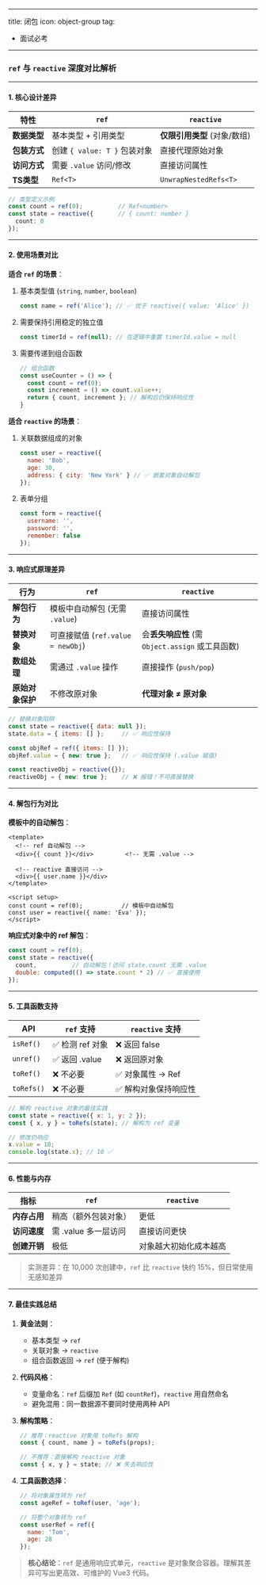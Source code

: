 
---
title: 闭包
icon: object-group
tag:
  - 面试必考
---

### `ref` 与 `reactive` 深度对比解析  

---

#### 1. **核心设计差异**  
| **特性**         | `ref`                          | `reactive`                     |
|------------------|--------------------------------|--------------------------------|
| **数据类型**     | 基本类型 + 引用类型            | **仅限引用类型** (对象/数组)   |
| **包装方式**     | 创建 `{ value: T }` 包装对象   | 直接代理原始对象               |
| **访问方式**     | 需要 `.value` 访问/修改        | 直接访问属性                   |
| **TS类型**       | `Ref<T>`                       | `UnwrapNestedRefs<T>`          |

```typescript
// 类型定义示例
const count = ref(0);          // Ref<number>
const state = reactive({       // { count: number }
  count: 0
});
```

---

#### 2. **使用场景对比**  
**适合 `ref` 的场景**：  
1. 基本类型值 (`string`, `number`, `boolean`)  
   ```javascript
   const name = ref('Alice'); // ✅ 优于 reactive({ value: 'Alice' })
   ```
2. 需要保持引用稳定的独立值  
   ```javascript
   const timerId = ref(null); // 在逻辑中重置 timerId.value = null
   ```
3. 需要传递到组合函数  
   ```javascript
   // 组合函数
   const useCounter = () => {
     const count = ref(0);
     const increment = () => count.value++;
     return { count, increment }; // 解构后仍保持响应性
   }
   ```

**适合 `reactive` 的场景**：  
1. 关联数据组成的对象  
   ```javascript
   const user = reactive({
     name: 'Bob',
     age: 30,
     address: { city: 'New York' } // ✅ 嵌套对象自动解包
   });
   ```
2. 表单分组  
   ```javascript
   const form = reactive({
     username: '',
     password: '',
     remember: false
   });
   ```

---

#### 3. **响应式原理差异**  
| **行为**               | `ref`                                  | `reactive`                          |
|------------------------|----------------------------------------|-------------------------------------|
| **解包行为**           | 模板中自动解包 (无需 `.value`)         | 直接访问属性                        |
| **替换对象**           | 可直接赋值 (`ref.value = newObj`)      | 会**丢失响应性** (需 `Object.assign` 或工具函数) |
| **数组处理**           | 需通过 `.value` 操作                   | 直接操作 (`push/pop`)               |
| **原始对象保护**       | 不修改原对象                           | **代理对象 ≠ 原对象**               |

```javascript
// 替换对象陷阱
const state = reactive({ data: null });
state.data = { items: [] };     // ✅ 响应性保持

const objRef = ref({ items: [] });
objRef.value = { new: true };   // ✅ 响应性保持 (.value 赋值)

const reactiveObj = reactive({});
reactiveObj = { new: true };    // ❌ 报错！不可直接替换
```

---

#### 4. **解包行为对比**  
**模板中的自动解包**：  
```vue
<template>
  <!-- ref 自动解包 -->
  <div>{{ count }}</div>         <!-- 无需 .value -->
  
  <!-- reactive 直接访问 -->
  <div>{{ user.name }}</div>
</template>

<script setup>
const count = ref(0);           // 模板中自动解包
const user = reactive({ name: 'Eva' });
</script>
```

**响应式对象中的 ref 解包**：  
```javascript
const count = ref(0);
const state = reactive({
  count,          // 自动解包！访问 state.count 无需 .value
  double: computed(() => state.count * 2) // ✅ 直接使用
});
```

---

#### 5. **工具函数支持**  
| **API**          | `ref` 支持          | `reactive` 支持     |  
|------------------|---------------------|---------------------|  
| `isRef()`        | ✅ 检测 ref 对象    | ❌ 返回 false        |  
| `unref()`        | ✅ 返回 .value      | ❌ 返回原对象        |  
| `toRef()`        | ❌ 不必要           | ✅ 对象属性 → Ref    |  
| `toRefs()`       | ❌ 不必要           | ✅ 解构对象保持响应性 |  

```javascript
// 解构 reactive 对象的最佳实践
const state = reactive({ x: 1, y: 2 });
const { x, y } = toRefs(state); // 解构为 ref 变量

// 修改仍响应
x.value = 10;
console.log(state.x); // 10 ✅
```

---

#### 6. **性能与内存**  
| **指标**         | `ref`                          | `reactive`                     |  
|------------------|--------------------------------|--------------------------------|  
| **内存占用**     | 稍高（额外包装对象）            | 更低                           |  
| **访问速度**     | 需 .value 多一层访问            | 直接访问更快                    |  
| **创建开销**     | 极低                            | 对象越大初始化成本越高          |  

> 实测差异：在 10,000 次创建中，`ref` 比 `reactive` 快约 15%，但日常使用无感知差异

---

#### 7. **最佳实践总结**  
1. **黄金法则**：  
   - 基本类型 → `ref`  
   - 关联对象 → `reactive`  
   - 组合函数返回 → `ref` (便于解构)  

2. **代码风格**：  
   - 变量命名：`ref` 后缀加 `Ref` (如 `countRef`)，`reactive` 用自然命名  
   - 避免混用：同一数据源不要同时使用两种 API  

3. **解构策略**：  
   ```javascript
   // 推荐：reactive 对象用 toRefs 解构
   const { count, name } = toRefs(props);
   
   // 不推荐：直接解构 reactive 对象
   const { x, y } = state; // ❌ 失去响应性
   ```

4. **工具函数选择**：  
   ```javascript
   // 将对象属性转为 ref
   const ageRef = toRef(user, 'age');
   
   // 将整个对象转为 ref
   const userRef = ref({
     name: 'Tom',
     age: 28
   });
   ```

> **核心结论**：`ref` 是通用响应式单元，`reactive` 是对象聚合容器。理解其差异可写出更高效、可维护的 Vue3 代码。